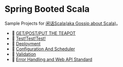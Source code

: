 # Spring Booted Scala

Sample Projects for [闲话Scala(aka Gossip about Scala)](https://zhuanlan.zhihu.com/scalastyle)。

+ :construction: [GET/POST/PUT THE TEAPOT](https://github.com/sadhen/spring-booted-scala/blob/master/01-starter/README.md)
+ :construction: [Test!Test!Test!](https://github.com/sadhen/spring-booted-scala/blob/master/02-unit-tests/README.md)
+ :construction: [Deployment](https://github.com/sadhen/spring-booted-scala/blob/master/03-deploy/README.md)
+ :tada: [Configuration And Scheduler](https://github.com/sadhen/spring-booted-scala/blob/master/04-config/README.md)
+ :construction: [Validation](https://github.com/sadhen/spring-booted-scala/blob/master/05-validation/README.md)
+ :construction: [Error Handling and Web API Standard](https://github.com/sadhen/spring-booted-scala/blob/master/06-standard/README.md)
